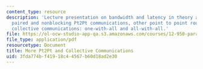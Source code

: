 ```yaml
---
content_type: resource
description: 'Lecture presentation on bandwidth and latency in theory and in practice,
  paired and nonblocking Pt2Pt communications, other point to point routines, and
  collective communications: one-with-all and all-with-all.'
file: https://ol-ocw-studio-app-qa.s3.amazonaws.com/courses/12-950-parallel-programming-for-multicore-machines-using-openmp-and-mpi-january-iap-2010/3fda774bf41918c44567b60d18ad2e30_MIT12_950IAP10_Lec3.pdf
file_type: application/pdf
resourcetype: Document
title: More Pt2Pt and Collective Communications
uid: 3fda774b-f419-18c4-4567-b60d18ad2e30
---
```

